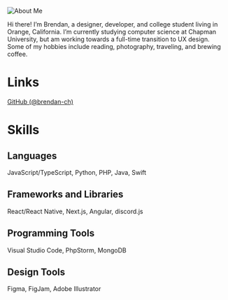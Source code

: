 ![About Me](/static/about.jpeg)

Hi there! I’m Brendan, a designer, developer, and college student living in Orange, California. I’m currently studying computer science at Chapman University, but am working towards a full-time transition to UX design. Some of my hobbies include reading, photography, traveling, and brewing coffee.

# Links
[GitHub (@brendan-ch)](https://github.com/brendan-ch)

# Skills
## Languages
JavaScript/TypeScript, Python, PHP, Java, Swift

## Frameworks and Libraries
React/React Native, Next.js, Angular, discord.js

## Programming Tools
Visual Studio Code, PhpStorm, MongoDB

## Design Tools
Figma, FigJam, Adobe Illustrator